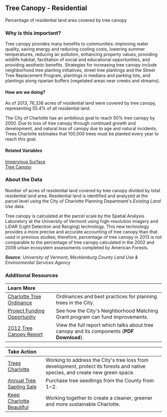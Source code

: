 ## Tree Canopy - Residential
Percentage of residential land area covered by tree canopy 

### Why is this important?
Tree canopy provides many benefits to communities: improving water quality, saving energy and reducing cooling costs, lowering summer temperatures, reducing air pollution, enhancing property values, providing wildlife habitat, facilitation of social and educational opportunities, and providing aesthetic benefits. Strategies for increasing tree canopy include neighborhood tree planting initiatives, street tree plantings and the Street Tree Replacement Program, plantings in medians and parking lots, and plantings along riparian buffers (vegetated areas near creeks and streams). 

#### How are we doing?
As of 2013, 76,338 acres of residential land were covered by tree canopy, representing 55.4% of all residential land. 

The City of Charlotte has an ambitious goal to reach 50% tree canopy by 2050. Due to loss of tree canopy through continued growth and development, and natural loss of canopy due to age and natural incidents, Trees Charlotte estimates that 100,000 trees must be planted every year to reach this goal.

#### Related Variables
<a href="javascript:void(0)" onclick="model.metricId = 'm4'">Impervious Surface</a>  
<a href="javascript:void(0)" onclick="model.metricId = 'm3'">Tree Canopy</a>   

### About the Data
Number of acres of residential land covered by tree canopy divided by total residential land area. Residential land is identified and analyzed at the parcel level using the City of Charlotte Planning Department's *Existing Land Use* data. 

Tree canopy is calculated at the parcel scale by the Spatial Analysis Laboratory at the University of Vermont using high-resolution imagery and LiDAR (Light Detection and Ranging) technology. This new technology provides a more precise and accurate accounting of tree canopy than that used in previous studies; therefore, percentage of tree canopy in 2013 is not comparable to the percentage of tree canopy calculated in the 2002 and 2008 urban ecosystem assessments completed by American Forests. 

_**Source**: University of Vermont; Mecklenburg County Land Use & Environmental Services Agency_

### Additional Resources
| Learn More |  | 
| :- | :- |
|[Charlotte Tree Ordinance](http://charlottenc.gov/Engineering/LandscapeManagement/Trees/Pages/default.aspx)| Ordinances and best practices for planning trees in the City.
|[Project Funding Opportunity](http://charlottenc.gov/HNS/CE/NMG)| See how the City's Neighborhood Matching Grant program can fund improvements.
|[2012 Tree Canopy Report](http://treescharlotte.org/wp-content/uploads/2014/02/TreeCanopy_Report_MecklenburgCountyNC.pdf) | View the full report which talks about tree canopy and its components (**PDF Download**).
 
| Take Action |  | 
| :- | :- |
|[Trees Charlotte](http://www.treescharlotte.org)| Working to address the City's tree loss from development, protect its forests and native species, and create new green space.
|[Annual Tree Sapling Sale](https://www.mecknc.gov/luesa/waterandlandresources/conservation/pages/tree%20seedling%20sale.aspx)|Purchase tree seedlings from the County from $1-$2.
|[Keep Charlotte Beautiful](charlottenc.gov/kcb)| Working together to create a cleaner, greener and more sustainable Charlotte.